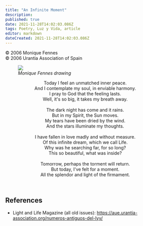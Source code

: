 ```yaml
---
title: "An Infinite Moment"
description: 
published: true
date: 2021-11-28T14:02:03.086Z
tags: Poetry, Luz y Vida, article
editor: markdown
dateCreated: 2021-11-28T14:02:03.086Z
---
```


<p class="v-card v-sheet theme--light gray lighten-3 px-2">© 2006 Monique Fennes<br>© 2006 Urantia Association of Spain</p>



<figure id="Figure_1" class="image urantiapedia image-style-align-right">
<img src="/image/article/Luz_y_Vida/LyV4/01.jpg">
<figcaption><em>Monique Fennes drawing</em></figcaption>
</figure>

<p style="text-align: center;">
Today I feel an unmatched inner peace. <br>
And I contemplate my soul, in enviable harmony. <br>
I pray to God that the feeling lasts. <br>
Well, it's so big, it takes my breath away.<br>
<br>
The dark night has come and it rains. <br>
But in my Spirit, the Sun moves. <br>
My tears have been dried by the wind. <br>
And the stars illuminate my thoughts.<br>
<br>
I have fallen in love madly and without measure. <br>
Of this infinite dream, which we call Life. <br>
Why was he searching far, for so long? <br>
This so beautiful, what was inside?<br>
<br>
Tomorrow, perhaps the torment will return. <br>
But today, I've felt for a moment.<br>
All the splendor and light of the firmament.<br>
</p>

<br style="clear:both;"/>

## References

- Light and Life Magazine (all old issues): https://aue.urantia-association.org/numeros-antiguos-del-lyv/

